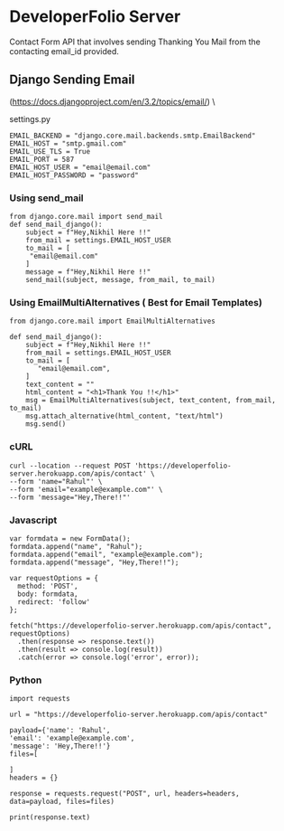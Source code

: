 # DeveloperFolio Server

Contact Form API that involves sending Thanking You Mail from the contacting email_id provided.

## Django Sending Email 
(https://docs.djangoproject.com/en/3.2/topics/email/) \\

settings.py

```
EMAIL_BACKEND = "django.core.mail.backends.smtp.EmailBackend"
EMAIL_HOST = "smtp.gmail.com"
EMAIL_USE_TLS = True
EMAIL_PORT = 587
EMAIL_HOST_USER = "email@email.com"
EMAIL_HOST_PASSWORD = "password"
```

### Using send_mail

```
from django.core.mail import send_mail
def send_mail_django():
    subject = f"Hey,Nikhil Here !!"
    from_mail = settings.EMAIL_HOST_USER
    to_mail = [
     "email@email.com"
    ]
    message = f"Hey,Nikhil Here !!"
    send_mail(subject, message, from_mail, to_mail)
```

### Using EmailMultiAlternatives ( Best for Email Templates)
```
from django.core.mail import EmailMultiAlternatives

def send_mail_django():
    subject = f"Hey,Nikhil Here !!"
    from_mail = settings.EMAIL_HOST_USER
    to_mail = [
       "email@email.com",
    ]
    text_content = ""
    html_content = "<h1>Thank You !!</h1>"
    msg = EmailMultiAlternatives(subject, text_content, from_mail, to_mail)
    msg.attach_alternative(html_content, "text/html")
    msg.send()
```

### cURL

```
curl --location --request POST 'https://developerfolio-server.herokuapp.com/apis/contact' \
--form 'name="Rahul"' \
--form 'email="example@example.com"' \
--form 'message="Hey,There!!"'
```

### Javascript

```
var formdata = new FormData();
formdata.append("name", "Rahul");
formdata.append("email", "example@example.com");
formdata.append("message", "Hey,There!!");

var requestOptions = {
  method: 'POST',
  body: formdata,
  redirect: 'follow'
};

fetch("https://developerfolio-server.herokuapp.com/apis/contact", requestOptions)
  .then(response => response.text())
  .then(result => console.log(result))
  .catch(error => console.log('error', error));
```

### Python 

```
import requests

url = "https://developerfolio-server.herokuapp.com/apis/contact"

payload={'name': 'Rahul',
'email': 'example@example.com',
'message': 'Hey,There!!'}
files=[

]
headers = {}

response = requests.request("POST", url, headers=headers, data=payload, files=files)

print(response.text)
```
